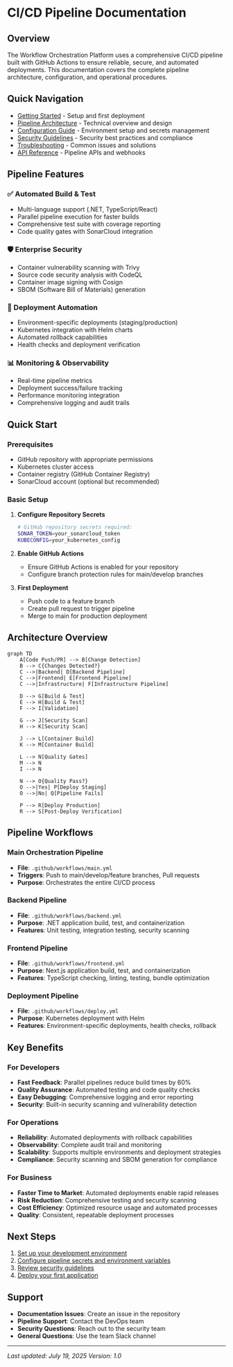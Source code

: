 # CI/CD Pipeline Documentation

## Overview

The Workflow Orchestration Platform uses a comprehensive CI/CD pipeline built with GitHub Actions to ensure reliable, secure, and automated deployments. This documentation covers the complete pipeline architecture, configuration, and operational procedures.

## Quick Navigation

- [Getting Started](./getting-started.md) - Setup and first deployment
- [Pipeline Architecture](./pipeline-architecture.md) - Technical overview and design
- [Configuration Guide](./configuration.md) - Environment setup and secrets management
- [Security Guidelines](./security.md) - Security best practices and compliance
- [Troubleshooting](./troubleshooting.md) - Common issues and solutions
- [API Reference](./api-reference.md) - Pipeline APIs and webhooks

## Pipeline Features

### ✅ Automated Build & Test

- Multi-language support (.NET, TypeScript/React)
- Parallel pipeline execution for faster builds
- Comprehensive test suite with coverage reporting
- Code quality gates with SonarCloud integration

### 🛡️ Enterprise Security

- Container vulnerability scanning with Trivy
- Source code security analysis with CodeQL
- Container image signing with Cosign
- SBOM (Software Bill of Materials) generation

### 🚀 Deployment Automation

- Environment-specific deployments (staging/production)
- Kubernetes integration with Helm charts
- Automated rollback capabilities
- Health checks and deployment verification

### 📊 Monitoring & Observability

- Real-time pipeline metrics
- Deployment success/failure tracking
- Performance monitoring integration
- Comprehensive logging and audit trails

## Quick Start

### Prerequisites

- GitHub repository with appropriate permissions
- Kubernetes cluster access
- Container registry (GitHub Container Registry)
- SonarCloud account (optional but recommended)

### Basic Setup

1. **Configure Repository Secrets**

   ```bash
   # GitHub repository secrets required:
   SONAR_TOKEN=your_sonarcloud_token
   KUBECONFIG=your_kubernetes_config
   ```

2. **Enable GitHub Actions**
   - Ensure GitHub Actions is enabled for your repository
   - Configure branch protection rules for main/develop branches

3. **First Deployment**
   - Push code to a feature branch
   - Create pull request to trigger pipeline
   - Merge to main for production deployment

## Architecture Overview

```mermaid
graph TD
    A[Code Push/PR] --> B[Change Detection]
    B --> C{Changes Detected?}
    C -->|Backend| D[Backend Pipeline]
    C -->|Frontend| E[Frontend Pipeline]
    C -->|Infrastructure| F[Infrastructure Pipeline]
    
    D --> G[Build & Test]
    E --> H[Build & Test]
    F --> I[Validation]
    
    G --> J[Security Scan]
    H --> K[Security Scan]
    
    J --> L[Container Build]
    K --> M[Container Build]
    
    L --> N[Quality Gates]
    M --> N
    I --> N
    
    N --> O{Quality Pass?}
    O -->|Yes| P[Deploy Staging]
    O -->|No| Q[Pipeline Fails]
    
    P --> R[Deploy Production]
    R --> S[Post-Deploy Verification]
```

## Pipeline Workflows

### Main Orchestration Pipeline

- **File**: `.github/workflows/main.yml`
- **Triggers**: Push to main/develop/feature branches, Pull requests
- **Purpose**: Orchestrates the entire CI/CD process

### Backend Pipeline

- **File**: `.github/workflows/backend.yml`
- **Purpose**: .NET application build, test, and containerization
- **Features**: Unit testing, integration testing, security scanning

### Frontend Pipeline

- **File**: `.github/workflows/frontend.yml`
- **Purpose**: Next.js application build, test, and containerization
- **Features**: TypeScript checking, linting, testing, bundle optimization

### Deployment Pipeline

- **File**: `.github/workflows/deploy.yml`
- **Purpose**: Kubernetes deployment with Helm
- **Features**: Environment-specific deployments, health checks, rollback

## Key Benefits

### For Developers

- **Fast Feedback**: Parallel pipelines reduce build times by 60%
- **Quality Assurance**: Automated testing and code quality checks
- **Easy Debugging**: Comprehensive logging and error reporting
- **Security**: Built-in security scanning and vulnerability detection

### For Operations

- **Reliability**: Automated deployments with rollback capabilities
- **Observability**: Complete audit trail and monitoring
- **Scalability**: Supports multiple environments and deployment strategies
- **Compliance**: Security scanning and SBOM generation for compliance

### For Business

- **Faster Time to Market**: Automated deployments enable rapid releases
- **Risk Reduction**: Comprehensive testing and security scanning
- **Cost Efficiency**: Optimized resource usage and automated processes
- **Quality**: Consistent, repeatable deployment processes

## Next Steps

1. [Set up your development environment](./getting-started.md)
2. [Configure pipeline secrets and environment variables](./configuration.md)
3. [Review security guidelines](./security.md)
4. [Deploy your first application](./getting-started.md#first-deployment)

## Support

- **Documentation Issues**: Create an issue in the repository
- **Pipeline Support**: Contact the DevOps team
- **Security Questions**: Reach out to the security team
- **General Questions**: Use the team Slack channel

---

*Last updated: July 19, 2025*
*Version: 1.0*
